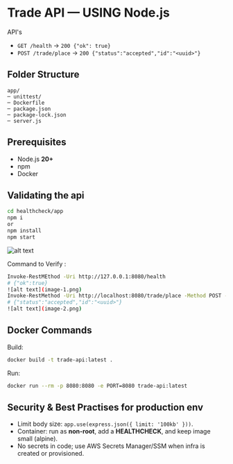 # Trade API — USING Node.js

API's

- `GET /health` → `200 {"ok": true}`
- `POST /trade/place` → `200 {"status":"accepted","id":"<uuid>"}`

## Folder Structure
```
app/
─ unittest/
─ Dockerfile
─ package.json
─ package-lock.json
─ server.js
```

## Prerequisites
- Node.js **20+**
- npm
- Docker

## Validating the api
```bash
cd healthcheck/app
npm i 
or 
npm install          
npm start       
```
![alt text](image.png)

Command to Verify :
```bash
Invoke-RestMEthod -Uri http://127.0.0.1:8080/health
# {"ok":true}
![alt text](image-1.png)
Invoke-RestMethod -Uri http://localhost:8080/trade/place -Method POST -Headers @{"Content-Type"= "application/json"} -Body "{}"
# {"status":"accepted","id":"<uuid>"}
![alt text](image-2.png)
```


## Docker Commands
Build:
```bash
docker build -t trade-api:latest .
```
Run:
```bash
docker run --rm -p 8080:8080 -e PORT=8080 trade-api:latest
```
## Security &  Best Practises for production env
- Limit body size: `app.use(express.json({ limit: '100kb' }))`.
- Container: run as **non-root**, add a **HEALTHCHECK**, and keep image small (alpine).
- No secrets in code; use AWS Secrets Manager/SSM when infra is created or provisioned.